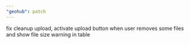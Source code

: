 ```yaml
---
"geohub": patch
---
```


fix cleanup upload, activate upload button when user removes some files and show file size warning in table
